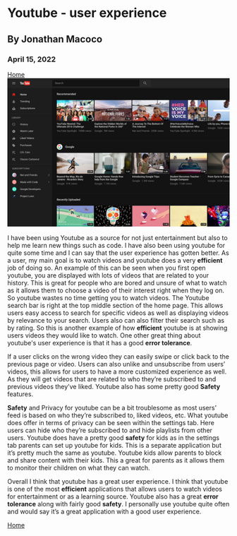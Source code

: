 # Youtube - user experience
## By Jonathan Macoco
### April 15, 2022
[Home](../)
![Youtube](../assets/Youtube.jpeg)

  I have been using Youtube as a source for not just entertainment but also to help me learn new things such as code. I have also been using youtube for quite some time and I can say that the user experience has gotten better. As a user, my main goal is to watch videos and youtube does a very **efficient** job of doing so. An example of this can be seen when you first open youtube, you are displayed with lots of videos that are related to your history. This is great for people who are bored and unsure of what to watch as it allows them to choose a video of their interest right when they log on. So youtube wastes no time getting you to watch videos. The Youtube search bar is right at the top middle section of the home page. This allows users easy access to search for specific videos as well as displaying videos by relevance to your search. Users also can also filter their search such as by rating. So this is another example of how **efficient** youtube is at showing users videos they would like to watch. One other great thing about youtube's user experience is that it has a good **error tolerance**. 
  
  If a user clicks on the wrong video they can easily swipe or click back to the previous page or video.	Users can also unlike and unsubscribe from users’ videos, this allows for users to have a more customized experience as well. As they will get videos that are related to who they’re subscribed to and previous videos they’ve liked. Youtube also has some pretty good **Safety** features.
  
  **Safety** and Privacy for youtube can be a bit troublesome as most users’ feed is based on who they’re subscribed to, liked videos, etc. What youtube does offer in terms of privacy can be seen within the settings tab. Here users can hide who they’re subscribed to and hide playlists from other users. Youtube does have a pretty good **safety** for kids as in the settings tab parents can set up youtube for kids. This is a separate application but it’s pretty much the same as youtube. Youtube kids allow parents to block and share content with their kids. This a great for parents as it allows them to monitor their children on what they can watch. 
  
  Overall I think that youtube has a great user experience. I think that youtube is one of the most **efficient** applications that allows users to watch videos for entertainment or as a learning source. Youtube also has a great **error tolerance** along with fairly good **safety**. I personally use youtube quite often and would say it’s a great application with a good user experience. 

  
[Home](../)
